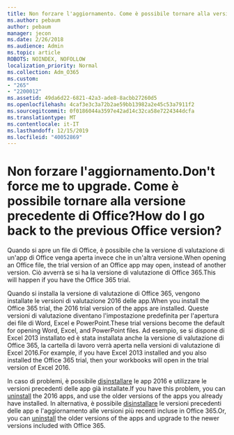 ```yaml
---
title: Non forzare l'aggiornamento. Come è possibile tornare alla versione precedente di Office?
ms.author: pebaum
author: pebaum
manager: jecon
ms.date: 2/26/2018
ms.audience: Admin
ms.topic: article
ROBOTS: NOINDEX, NOFOLLOW
localization_priority: Normal
ms.collection: Adm_O365
ms.custom:
- "265"
- "2200012"
ms.assetid: 49da6d22-6821-42a3-ade8-8acbb27260d5
ms.openlocfilehash: 4caf3e3c3a72b2ae59bb13982a2e45c53a7911f2
ms.sourcegitcommit: 0f0186044a3597e42ad14c32ca58e7224344dcfa
ms.translationtype: MT
ms.contentlocale: it-IT
ms.lasthandoff: 12/15/2019
ms.locfileid: "40052869"
---
```

# <a name="dont-force-me-to-upgrade-how-do-i-go-back-to-the-previous-office-version"></a><span data-ttu-id="c930f-103">Non forzare l'aggiornamento.</span><span class="sxs-lookup"><span data-stu-id="c930f-103">Don't force me to upgrade.</span></span> <span data-ttu-id="c930f-104">Come è possibile tornare alla versione precedente di Office?</span><span class="sxs-lookup"><span data-stu-id="c930f-104">How do I go back to the previous Office version?</span></span>

<span data-ttu-id="c930f-105">Quando si apre un file di Office, è possibile che la versione di valutazione di un'app di Office venga aperta invece che in un'altra versione.</span><span class="sxs-lookup"><span data-stu-id="c930f-105">When opening an Office file, the trial version of an Office app may open, instead of another version.</span></span> <span data-ttu-id="c930f-106">Ciò avverrà se si ha la versione di valutazione di Office 365.</span><span class="sxs-lookup"><span data-stu-id="c930f-106">This will happen if you have the Office 365 trial.</span></span>
  
<span data-ttu-id="c930f-107">Quando si installa la versione di valutazione di Office 365, vengono installate le versioni di valutazione 2016 delle app.</span><span class="sxs-lookup"><span data-stu-id="c930f-107">When you install the Office 365 trial, the 2016 trial version of the apps are installed.</span></span> <span data-ttu-id="c930f-108">Queste versioni di valutazione diventano l'impostazione predefinita per l'apertura dei file di Word, Excel e PowerPoint.</span><span class="sxs-lookup"><span data-stu-id="c930f-108">These trial versions become the default for opening Word, Excel, and PowerPoint files.</span></span> <span data-ttu-id="c930f-109">Ad esempio, se si dispone di Excel 2013 installato ed è stata installata anche la versione di valutazione di Office 365, la cartella di lavoro verrà aperta nella versioni di valutazione di Excel 2016.</span><span class="sxs-lookup"><span data-stu-id="c930f-109">For example, if you have Excel 2013 installed and you also installed the Office 365 trial, then your workbooks will open in the trial version of Excel 2016.</span></span>
  
<span data-ttu-id="c930f-110">In caso di problemi, è possibile [disinstallare](https://support.office.com/article/9dd49b83-264a-477a-8fcc-2fdf5dbf61d8.aspx) le app 2016 e utilizzare le versioni precedenti delle app già installate.</span><span class="sxs-lookup"><span data-stu-id="c930f-110">If you have this problem, you can [uninstall](https://support.office.com/article/9dd49b83-264a-477a-8fcc-2fdf5dbf61d8.aspx) the 2016 apps, and use the older versions of the apps you already have installed.</span></span> <span data-ttu-id="c930f-111">In alternativa, è possibile [disinstallare](https://support.office.com/article/9dd49b83-264a-477a-8fcc-2fdf5dbf61d8.aspx) le versioni precedenti delle app e l'aggiornamento alle versioni più recenti incluse in Office 365.</span><span class="sxs-lookup"><span data-stu-id="c930f-111">Or, you can [uninstall](https://support.office.com/article/9dd49b83-264a-477a-8fcc-2fdf5dbf61d8.aspx) the older versions of the apps and upgrade to the newer versions included with Office 365.</span></span>
